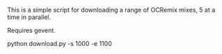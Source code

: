 This is a simple script for downloading a range of OCRemix mixes, 5 at a time in parallel.

Requires gevent.

python download.py -s 1000 -e 1100
